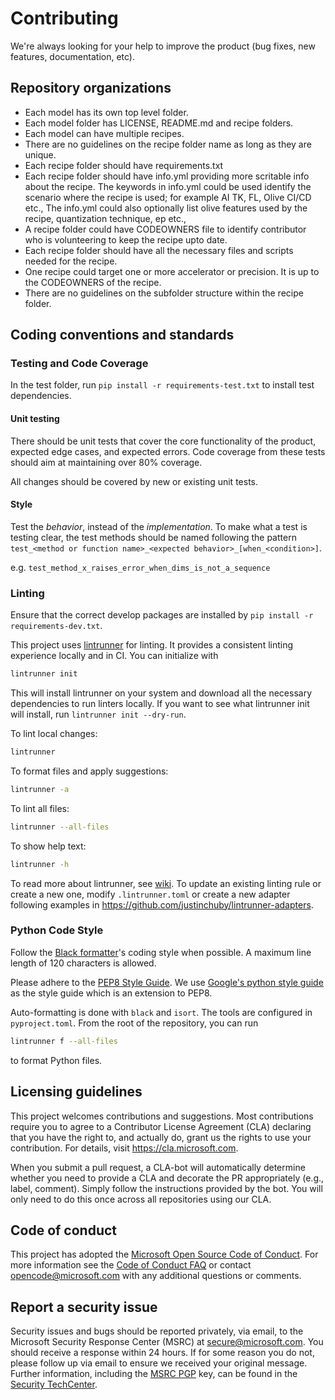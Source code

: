 # Contributing

We're always looking for your help to improve the product (bug fixes, new features, documentation, etc).

## Repository organizations
- Each model has its own top level folder.
- Each model folder has LICENSE, README.md and recipe folders.
- Each model can have multiple recipes.
- There are no guidelines on the recipe folder name as long as they are unique.
- Each recipe folder should have requirements.txt
- Each recipe folder should have info.yml providing more scritable info about the recipe. The keywords in info.yml could be used identify the scenario where the recipe is used; for example AI TK, FL, Olive CI/CD etc., The info.yml could also optionally list olive features used by the recipe, quantization technique, ep etc.,
- A recipe folder could have CODEOWNERS file to identify contributor who is volunteering to keep the recipe upto date.
- Each recipe folder should have all the necessary files and scripts needed for the recipe.
- One recipe could target one or more accelerator or precision. It is up to the CODEOWNERS of the recipe.
- There are no guidelines on the subfolder structure within the recipe folder. 

## Coding conventions and standards

### Testing and Code Coverage
In the test folder, run `pip install -r requirements-test.txt` to install test dependencies.

#### Unit testing
There should be unit tests that cover the core functionality of the product, expected edge cases, and expected errors.
Code coverage from these tests should aim at maintaining over 80% coverage.

All changes should be covered by new or existing unit tests.

#### Style

Test the *behavior*, instead of the *implementation*. To make what a test is testing clear, the test methods should be named following the pattern `test_<method or function name>_<expected behavior>_[when_<condition>]`.

e.g. `test_method_x_raises_error_when_dims_is_not_a_sequence`

### Linting
Ensure that the correct develop packages are installed by `pip install -r requirements-dev.txt`.

This project uses [lintrunner](https://github.com/suo/lintrunner) for linting. It provides a consistent linting experience locally and in CI. You can initialize with

```sh
lintrunner init
```

This will install lintrunner on your system and download all the necessary
dependencies to run linters locally.
If you want to see what lintrunner init will install, run
`lintrunner init --dry-run`.

To lint local changes:

```bash
lintrunner
```

To format files and apply suggestions:

```bash
lintrunner -a
```

To lint all files:

```bash
lintrunner --all-files
```

To show help text:

```bash
lintrunner -h
```

To read more about lintrunner, see [wiki](https://github.com/pytorch/pytorch/wiki/lintrunner).
To update an existing linting rule or create a new one, modify `.lintrunner.toml` or create a
new adapter following examples in https://github.com/justinchuby/lintrunner-adapters.

### Python Code Style

Follow the [Black formatter](https://black.readthedocs.io)'s coding style when possible. A maximum line length of 120 characters is allowed.

Please adhere to the [PEP8 Style Guide](https://www.python.org/dev/peps/pep-0008/). We use [Google's python style guide](https://google.github.io/styleguide/pyguide.html) as the style guide which is an extension to PEP8.

Auto-formatting is done with `black` and `isort`. The tools are configured in `pyproject.toml`. From the root of the repository, you can run

```sh
lintrunner f --all-files
```

to format Python files.

## Licensing guidelines

This project welcomes contributions and suggestions. Most contributions require you to
agree to a Contributor License Agreement (CLA) declaring that you have the right to,
and actually do, grant us the rights to use your contribution. For details, visit
https://cla.microsoft.com.

When you submit a pull request, a CLA-bot will automatically determine whether you need
to provide a CLA and decorate the PR appropriately (e.g., label, comment). Simply follow the
instructions provided by the bot. You will only need to do this once across all repositories using our CLA.

## Code of conduct

This project has adopted the [Microsoft Open Source Code of Conduct](https://opensource.microsoft.com/codeofconduct/).
For more information see the [Code of Conduct FAQ](https://opensource.microsoft.com/codeofconduct/faq/)
or contact [opencode@microsoft.com](mailto:opencode@microsoft.com) with any additional questions or comments.

## Report a security issue

Security issues and bugs should be reported privately, via email, to the Microsoft Security
Response Center (MSRC) at [secure@microsoft.com](mailto:secure@microsoft.com). You should
receive a response within 24 hours. If for some reason you do not, please follow up via
email to ensure we received your original message. Further information, including the
[MSRC PGP](https://technet.microsoft.com/en-us/security/dn606155) key, can be found in
the [Security TechCenter](https://technet.microsoft.com/en-us/security/default).
